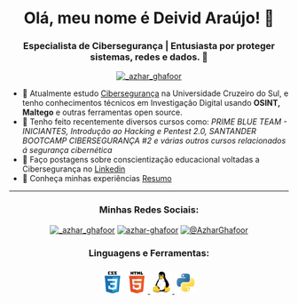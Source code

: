 ## <h1 align="center">Olá, meu nome é Deivid Araújo! 👋</h1>
<h3 align="center">Especialista de Cibersegurança | Entusiasta por proteger sistemas, redes e dados. 🔎</h3>
<p align="center"> <a href="https://twitter.com/extasedeiv" target="blank"><img src="https://img.shields.io/twitter/follow/extasedeiv?logo=twitter&style=for-the-badge" alt="_azhar_ghafoor" /></a> </p>

- 🔭 Atualmente estudo [Cibersegurança](https://www.cruzeirodosul.edu.br) na Universidade Cruzeiro do Sul, e tenho conhecimentos técnicos em Investigação Digital usando **OSINT, Maltego** e outras ferramentas open source.
- 🌱 Tenho feito recentemente diversos cursos como: *PRIME BLUE TEAM - INICIANTES, Introdução ao Hacking e Pentest 2.0, SANTANDER BOOTCAMP CIBERSEGURANÇA #2 e várias outros cursos relacionados á segurança cibernética*
- 📝 Faço postagens sobre conscientização educacional voltadas a Cibersegurança no [Linkedin](https://www.linkedin.com/in/deivid-cauã-araújo-20833b268/)
- 📄 Conheça minhas experiências [Resumo](https://drive.google.com/file/d/1lKlS9epwHLNtE5usVTuI2ySgUCtYf7uf/view)

---

<h3 align="center">Minhas Redes Sociais:</h3>
<p align="center">
<a href="https://twitter.com/extasedeiv" target="blank"><img align="center" src="https://raw.githubusercontent.com/rahuldkjain/github-profile-readme-generator/master/src/images/icons/Social/twitter.svg" alt="_azhar_ghafoor" height="30" width="40" /></a>
<a href="https://linkedin.com/in/deivid-araujo" target="blank"><img align="center" src="https://raw.githubusercontent.com/rahuldkjain/github-profile-readme-generator/master/src/images/icons/Social/linked-in-alt.svg" alt="azhar-ghafoor" height="30" width="40" /></a>
<a href="https://github.com/dzinnxl" target="blank"><img align="center" src="https://raw.githubusercontent.com/rahuldkjain/github-profile-readme-generator/master/src/images/icons/Social/github.svg" alt="@AzharGhafoor" height="30" width="40" /></a>

</p>

<h3 align="center">Linguagens e Ferramentas:</h3>
<h3 align="center"<a href="https://www.w3schools.com/css/" target="_blank" rel="noreferrer"> <img src="https://raw.githubusercontent.com/devicons/devicon/master/icons/css3/css3-original-wordmark.svg" alt="css3" width="40" height="40"/> </a> <a href="https://www.w3.org/html/" target="_blank" rel="noreferrer"> <img src="https://raw.githubusercontent.com/devicons/devicon/master/icons/html5/html5-original-wordmark.svg" alt="html5" width="40" height="40"/> </a><a href="https://www.linux.org/" target="_blank" rel="noreferrer"> <img src="https://raw.githubusercontent.com/devicons/devicon/master/icons/linux/linux-original.svg" alt="linux" width="40" height="40"/> </a> <a href="https://www.python.org" target="_blank" rel="noreferrer"> <img src="https://raw.githubusercontent.com/devicons/devicon/master/icons/python/python-original.svg" alt="python" width="40" height="40"/> </a>
